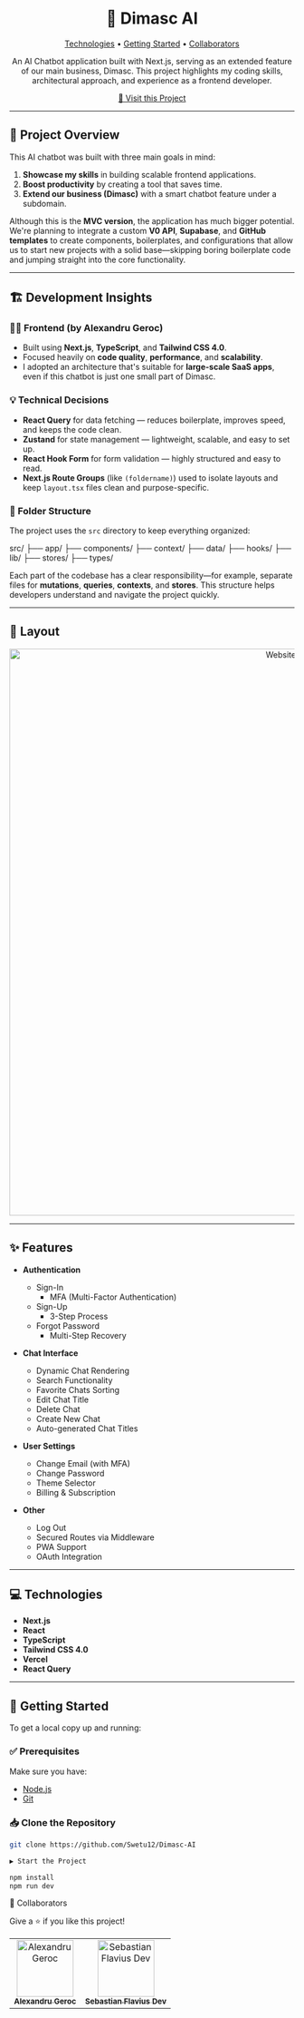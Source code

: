 <h1 align="center" style="font-weight: bold;">🚀 Dimasc AI</h1>

<p align="center">
  <a href="#technologies">Technologies</a> •
  <a href="#getting-started">Getting Started</a> •
  <a href="#collaborators">Collaborators</a>
</p>

<p align="center">
  An AI Chatbot application built with Next.js, serving as an extended feature of our main business, Dimasc.
  This project highlights my coding skills, architectural approach, and experience as a frontend developer.
</p>

<p align="center">
  <a href="https://dimasc-ai.netlify.app/">📱 Visit this Project</a>
</p>

---

## 🧠 Project Overview

This AI chatbot was built with three main goals in mind:

1. **Showcase my skills** in building scalable frontend applications.
2. **Boost productivity** by creating a tool that saves time.
3. **Extend our business (Dimasc)** with a smart chatbot feature under a subdomain.

Although this is the **MVC version**, the application has much bigger potential. We're planning to integrate a custom **V0 API**, **Supabase**, and **GitHub templates** to create components, boilerplates, and configurations that allow us to start new projects with a solid base—skipping boring boilerplate code and jumping straight into the core functionality.

---

## 🏗️ Development Insights

### 👨‍💻 Frontend (by Alexandru Geroc)
- Built using **Next.js**, **TypeScript**, and **Tailwind CSS 4.0**.
- Focused heavily on **code quality**, **performance**, and **scalability**.
- I adopted an architecture that's suitable for **large-scale SaaS apps**, even if this chatbot is just one small part of Dimasc.

### 💡 Technical Decisions
- **React Query** for data fetching — reduces boilerplate, improves speed, and keeps the code clean.
- **Zustand** for state management — lightweight, scalable, and easy to set up.
- **React Hook Form** for form validation — highly structured and easy to read.
- **Next.js Route Groups** (like `(foldername)`) used to isolate layouts and keep `layout.tsx` files clean and purpose-specific.

### 📁 Folder Structure
The project uses the `src` directory to keep everything organized:

src/
├── app/
├── components/
├── context/
├── data/
├── hooks/
├── lib/
├── stores/
├── types/

Each part of the codebase has a clear responsibility—for example, separate files for **mutations**, **queries**, **contexts**, and **stores**. This structure helps developers understand and navigate the project quickly.

---

## 🎨 Layout

<p align="center">
  <img src="https://github.com/user-attachments/assets/d70997ec-4403-46cc-9a3a-748406021c34" alt="Website Preview" width="1000px">
</p>

---

## ✨ Features

- **Authentication**
  - Sign-In
    - MFA (Multi-Factor Authentication)
  - Sign-Up
    - 3-Step Process
  - Forgot Password
    - Multi-Step Recovery

- **Chat Interface**
  - Dynamic Chat Rendering
  - Search Functionality
  - Favorite Chats Sorting
  - Edit Chat Title
  - Delete Chat
  - Create New Chat
  - Auto-generated Chat Titles

- **User Settings**
  - Change Email (with MFA)
  - Change Password
  - Theme Selector
  - Billing & Subscription

- **Other**
  - Log Out
  - Secured Routes via Middleware
  - PWA Support
  - OAuth Integration

---

## 💻 Technologies

- **Next.js**
- **React**
- **TypeScript**
- **Tailwind CSS 4.0**
- **Vercel**
- **React Query**

---

## 🚀 Getting Started

To get a local copy up and running:

### ✅ Prerequisites

Make sure you have:

- [Node.js](https://nodejs.org/)
- [Git](https://git-scm.com/)

### 📥 Clone the Repository

```bash
git clone https://github.com/Swetu12/Dimasc-AI

▶️ Start the Project

npm install
npm run dev

```

🤝 Collaborators
<p>Give a ⭐ if you like this project!</p> <table> <tr> <td align="center"> <a href="https://github.com/Swetu12"> <img src="https://avatars.githubusercontent.com/u/102142947?v=4" width="100px;" alt="Alexandru Geroc"/><br> <sub><b>Alexandru Geroc</b></sub> </a> </td> <td align="center"> <a href="https://github.com/sebastianflaviusdev"> <img src="https://avatars.githubusercontent.com/u/137168853?v=4" width="100px;" alt="Sebastian Flavius Dev"/><br> <sub><b>Sebastian Flavius Dev</b></sub> </a> </td> </tr> </table> 
